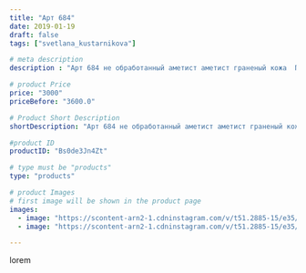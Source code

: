 ```yaml
---
title: "Арт 684"
date: 2019-01-19
draft: false
tags: ["svetlana_kustarnikova"]

# meta description
description : "Арт 684 не обработанный аметист аметист граненый кожа  ПРОДАНО"

# product Price
price: "3000"
priceBefore: "3600.0"

# Product Short Description
shortDescription: "Арт 684 не обработанный аметист аметист граненый кожа  ПРОДАНО"

#product ID
productID: "Bs0de3Jn4Zt"

# type must be "products"
type: "products"

# product Images
# first image will be shown in the product page
images:
  - image: "https://scontent-arn2-1.cdninstagram.com/v/t51.2885-15/e35/50046061_2026256187459877_4821430823555078938_n.jpg?se=7&tp=1&_nc_ht=scontent-arn2-1.cdninstagram.com&_nc_cat=101&_nc_ohc=ucABDFNsRZkAX_1imxS&ccb=7-4&oh=0a8722c950e06fc75de0057457ce9a4d&oe=6081E9D3&ig_cache_key=MTk2MDMyMTM5ODE4ODQyMDU1OA%3D%3D.2-ccb7-4"
  - image: "https://scontent-arn2-1.cdninstagram.com/v/t51.2885-15/e35/47691386_487693238302150_5082066659777239985_n.jpg?se=7&tp=1&_nc_ht=scontent-arn2-1.cdninstagram.com&_nc_cat=110&_nc_ohc=zYKyD1xZJc0AX_FUS9_&ccb=7-4&oh=0e4ee948371dfab579d8e9b01f11960f&oe=6083CA73&ig_cache_key=MTk2MDMyMTM5ODE3OTk2NzU4MQ%3D%3D.2-ccb7-4"

---
```

lorem
